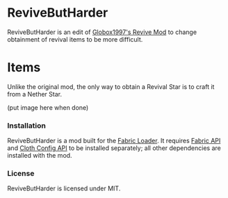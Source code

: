 # ReviveButHarder
ReviveButHarder is an edit of [Globox1997's Revive Mod](https://github.com/Globox1997/Revive) to change obtainment of revival items to be more difficult.

# Items
Unlike the original mod, the only way to obtain a Revival Star is to craft it from a Nether Star.

(put image here when done)

### Installation
ReviveButHarder is a mod built for the [Fabric Loader](https://fabricmc.net/). It requires [Fabric API](https://www.curseforge.com/minecraft/mc-mods/fabric-api) and [Cloth Config API](https://www.curseforge.com/minecraft/mc-mods/cloth-config) to be installed separately; all other dependencies are installed with the mod.

### License
ReviveButHarder is licensed under MIT.
